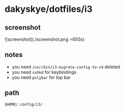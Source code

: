 # dakyskye/dotfiles/i3

## screenshot

![screenshot](./screenshot.png =650x)

## notes

* you need `/usr/bin/i3-migrate-config-to-v4` deleted
* you need `sxhkd` for keybindings
* you need `polybar` for top bar

## path

`$HOME/.config/i3/`

